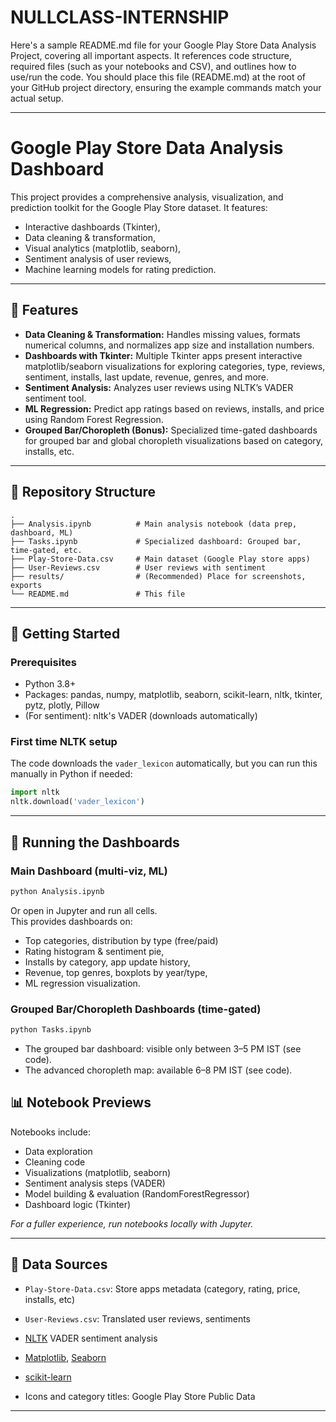 # NULLCLASS-INTERNSHIP

Here's a sample README.md file for your Google Play Store Data Analysis Project, covering all important aspects. It references code structure, required files (such as your notebooks and CSV), and outlines how to use/run the code. You should place this file (README.md) at the root of your GitHub project directory, ensuring the example commands match your actual setup.

***

# Google Play Store Data Analysis Dashboard

This project provides a comprehensive analysis, visualization, and prediction toolkit for the Google Play Store dataset.
It features:
- Interactive dashboards (Tkinter),
- Data cleaning & transformation,
- Visual analytics (matplotlib, seaborn),
- Sentiment analysis of user reviews,
- Machine learning models for rating prediction.

***

## 🚀 Features

- **Data Cleaning & Transformation:** Handles missing values, formats numerical columns, and normalizes app size and installation numbers.  
- **Dashboards with Tkinter:** Multiple Tkinter apps present interactive matplotlib/seaborn visualizations for exploring categories, type, reviews, sentiment, installs, last update, revenue, genres, and more.  
- **Sentiment Analysis:** Analyzes user reviews using NLTK’s VADER sentiment tool.  
- **ML Regression:** Predict app ratings based on reviews, installs, and price using Random Forest Regression.  
- **Grouped Bar/Choropleth (Bonus):** Specialized time-gated dashboards for grouped bar and global choropleth visualizations based on category, installs, etc.

***

## 📁 Repository Structure

```
.
├── Analysis.ipynb          # Main analysis notebook (data prep, dashboard, ML)
├── Tasks.ipynb             # Specialized dashboard: Grouped bar, time-gated, etc.
├── Play-Store-Data.csv     # Main dataset (Google Play store apps)
├── User-Reviews.csv        # User reviews with sentiment
├── results/                # (Recommended) Place for screenshots, exports
└── README.md               # This file
```

***

## 🔧 Getting Started

### Prerequisites

- Python 3.8+
- Packages: pandas, numpy, matplotlib, seaborn, scikit-learn, nltk, tkinter, pytz, plotly, Pillow
- (For sentiment): nltk's VADER (downloads automatically)


### First time NLTK setup
The code downloads the `vader_lexicon` automatically, but you can run this manually in Python if needed:
```python
import nltk
nltk.download('vader_lexicon')
```
***

## 🏁 Running the Dashboards

### Main Dashboard (multi-viz, ML)
```bash
python Analysis.ipynb
```
Or open in Jupyter and run all cells.  
This provides dashboards on:
- Top categories, distribution by type (free/paid)
- Rating histogram & sentiment pie, 
- Installs by category, app update history,
- Revenue, top genres, boxplots by year/type, 
- ML regression visualization.

### Grouped Bar/Choropleth Dashboards (time-gated)
```bash
python Tasks.ipynb
```
- The grouped bar dashboard: visible only between 3–5 PM IST (see code).
- The advanced choropleth map: available 6–8 PM IST (see code).



## 📊 Notebook Previews

Notebooks include:
- Data exploration
- Cleaning code
- Visualizations (matplotlib, seaborn)
- Sentiment analysis steps (VADER)
- Model building & evaluation (RandomForestRegressor)
- Dashboard logic (Tkinter)

_For a fuller experience, run notebooks locally with Jupyter._

***

## 📄 Data Sources

- `Play-Store-Data.csv`: Store apps metadata (category, rating, price, installs, etc)
- `User-Reviews.csv`: Translated user reviews, sentiments



- [NLTK](https://www.nltk.org/) VADER sentiment analysis  
- [Matplotlib](https://matplotlib.org/), [Seaborn](https://seaborn.pydata.org/)
- [scikit-learn](https://scikit-learn.org/)
- Icons and category titles: Google Play Store Public Data


***
